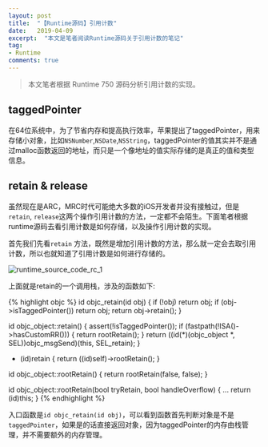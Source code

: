 ```yaml
---
layout: post
title:  "【Runtime源码】引用计数"
date:   2019-04-09
excerpt:  "本文是笔者阅读Runtime源码关于引用计数的笔记"
tag:
- Runtime
comments: true
---
```


> 本文笔者根据 Runtime 750 源码分析引用计数的实现。

## taggedPointer

在64位系统中，为了节省内存和提高执行效率，苹果提出了taggedPointer，用来存储小对象，比如`NSNumber`,`NSDate`,`NSString`，taggedPointer的值其实并不是通过malloc函数返回的地址，而只是一个像地址的值实际存储的是真正的值和类型信息。

## retain & release

虽然现在是ARC，MRC时代可能绝大多数的iOS开发者并没有接触过，但是`retain`, `release`这两个操作引用计数的方法，一定都不会陌生。下面笔者根据runtime源码去看引用计数是如何存储，以及操作引用计数的实现。

首先我们先看`retain` 方法，既然是增加引用计数的方法，那么就一定会去取引用计数，所以也就知道了引用计数是如何进行存储的。

![runtime_source_code_rc_1]({{site.url}}/assets/images/blog/runtime_source_code_rc_1.jpg)

上面就是retain的一个调用栈，涉及的函数如下:

{% highlight objc %}
id objc_retain(id obj) {
    if (!obj) return obj;
    if (obj->isTaggedPointer()) return obj;
    return obj->retain();
}

id objc_object::retain() {
    assert(!isTaggedPointer());
    if (fastpath(!ISA()->hasCustomRR())) {
        return rootRetain();
    }
    return ((id(*)(objc_object *, SEL))objc_msgSend)(this, SEL_retain);
}

- (id)retain {
    return ((id)self)->rootRetain();
}

id objc_object::rootRetain() {
    return rootRetain(false, false);
}

id objc_object::rootRetain(bool tryRetain, bool handleOverflow) {
    ...
    return (id)this;
}
{% endhighlight %}


入口函数是`id objc_retain(id obj)`，可以看到函数首先判断对象是不是`taggedPointer`，如果是的话直接返回对象，因为taggedPointer的内存由栈管理，并不需要额外的内存管理。


